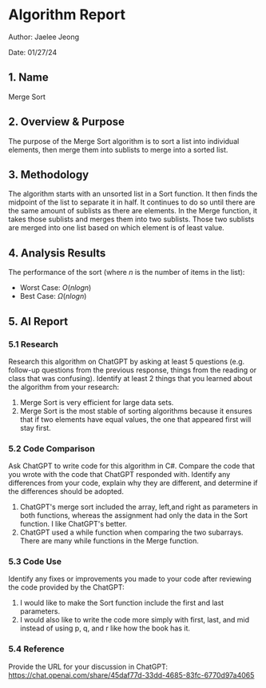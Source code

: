 # Algorithm Report

Author: Jaelee Jeong

Date: 01/27/24

## 1. Name
Merge Sort

## 2. Overview & Purpose
<!-- Describe the purpose of the algorithm and what it is used for. -->
The purpose of the Merge Sort algorithm is to sort a list into individual elements, then merge them into sublists to merge into a sorted list.

## 3. Methodology
<!-- Describe the design of the algorithm.  This should be detailed enough to both understand how the algorithm works and be sufficient to code in any language.  Detailed descriptions will be more than 100 words. 

The inclusion of a picture describing the how the algorithm works will earn bonus points.
![](images/smile.png) -->
The algorithm starts with an unsorted list in a Sort function. It then finds the midpoint of the list to separate it in half. It continues to do so until there are the same amount of sublists as there are elements. In the Merge function, it takes those sublists and merges them into two sublists. Those two sublists are merged into one list based on which element is of least value. 

## 4. Analysis Results

The performance of the sort (where $n$ is the number of items in the list):

* Worst Case: $O(n log n)$
* Best Case: $\Omega(n log n)$

## 5. AI Report

### 5.1 Research

Research this algorithm on ChatGPT by asking at least 5 questions (e.g. follow-up questions from the previous response, things from the reading or class that was confusing).  Identify at least 2 things that you learned about the algorithm from your research:

1. Merge Sort is very efficient for large data sets. 
2. Merge Sort is the most stable of sorting algorithms because it ensures that if two elements have equal values, the one that appeared first will stay first.

### 5.2 Code Comparison

Ask ChatGPT to write code for this algorithm in C#.  Compare the code that you wrote with the code that ChatGPT responded with.  Identify any differences from your code, explain why they are different, and determine if the differences should be adopted.

1. ChatGPT's merge sort included the array, left,and right as parameters in both functions, whereas the assignment had only the data in the Sort function. I like ChatGPT's better.
2. ChatGPT used a while function when comparing the two subarrays. There are many while functions in the Merge function. 

### 5.3 Code Use

Identify any fixes or improvements you made to your code after reviewing the code provided by the ChatGPT:

1. I would like to make the Sort function include the first and last parameters. 
2. I would also like to write the code more simply with first, last, and mid instead of using p, q, and r like how the book has it.

### 5.4 Reference

Provide the URL for your discussion in ChatGPT: https://chat.openai.com/share/45daf77d-33dd-4685-83fc-6770d97a4065
